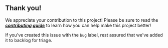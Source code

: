 ## Thank you!

We appreciate your contribution to this project! Please be sure to read the [_**contributing guide**_](https://github.com/im-coder-lg/comboser/blob/main/CONTRIBUTING.md) to learn how you can help make this project better!

If you've created this issue with the `bug` label, rest assured that we've added it to backlog for triage.
